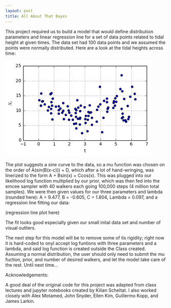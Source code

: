 ```yaml
---
layout: post
title: All About That Bayes
---
```


This project required us to build a model that would define distribution parameters and linear regression line for a set of data points related to tidal height at given times. The data set had 100 data points and we assumed the points were normally distributed. Here are a look at the tidal heights across time:

![Tide Data](/images/Posts/TideData.jpg)

The plot suggests a sine curve to the data, so a mu function was chosen on the order of A(sin(B(x-c))) + D, which after a lot of hand-wringing, was linerized to the form A + Bsin(x) + Ccos(x). This was plugged into our likelihood log function multiplied by our prior, which was then fed into the emcee sampler with 40 walkers each going 100,000 steps (4 million total samples). We were then given values for our three parameters and lambda (rounded here): A = 9.477, B = -0.605, C = 1.804, Lambda = 0.097, and a regression line fitting our data:

(regression line plot here)

The fit looks good especially given our small inital data set and number of visual outliers. 

The next step for this model will be to remove some of its rigidity; right now it is hard-coded to onyl accept log funtions with three parameters and a lambda, and said log function is created outside the Class created. Assuming a normal distribution, the user should only need to submit the mu fuction, prior, and number of desired walkers, and let the model take care of the rest. Until next time...

Acknowledgements:

A good deal of the original code for this project was adapted from class lectures and jupyter notebooks created by Kilian Scheltat. I also worked closely with Alex Motamed, John Snyder, Ellen Kim, Guillermo Kopp, and James Larkin.
